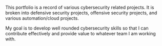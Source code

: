 This portfolio is a record of various cybersecurity related projects. 
It is broken into defensive security projects, offensive security projects, and various automation/cloud projects.

My goal is to develop well rounded cybersecurity skills so that I can contribute effectively and provide value to whatever team I am working with.
